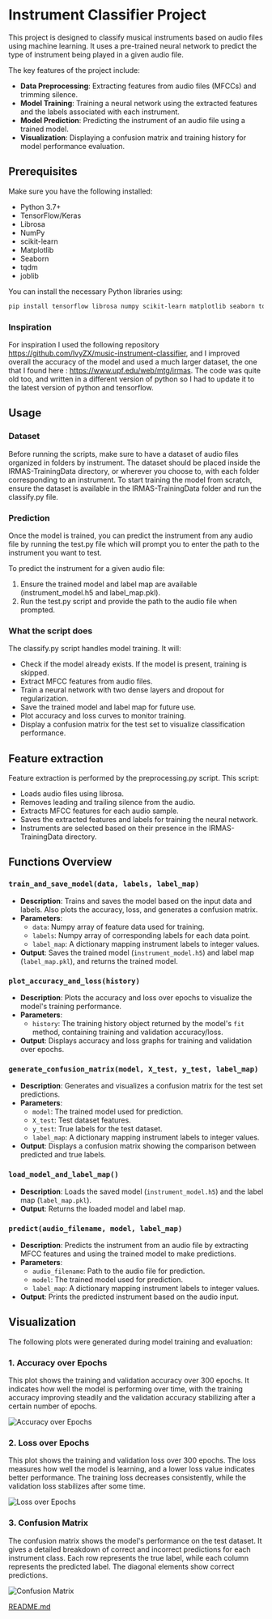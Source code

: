 # Instrument Classifier Project

This project is designed to classify musical instruments based on audio files using machine learning. It uses a pre-trained neural network to predict the type of instrument being played in a given audio file.

The key features of the project include:
- **Data Preprocessing**: Extracting features from audio files (MFCCs) and trimming silence.
- **Model Training**: Training a neural network using the extracted features and the labels associated with each instrument.
- **Model Prediction**: Predicting the instrument of an audio file using a trained model.
- **Visualization**: Displaying a confusion matrix and training history for model performance evaluation.


## Prerequisites

Make sure you have the following installed:
- Python 3.7+
- TensorFlow/Keras
- Librosa
- NumPy
- scikit-learn
- Matplotlib
- Seaborn
- tqdm
- joblib

You can install the necessary Python libraries using:

```bash
pip install tensorflow librosa numpy scikit-learn matplotlib seaborn tqdm joblib
```


### Inspiration

For inspiration I used the following repository https://github.com/IvyZX/music-instrument-classifier, and I improved overall the accuracy of the model
and used a much larger dataset, the one that I found here : https://www.upf.edu/web/mtg/irmas. The code was quite old too, and written in a different 
version of python so I had to update it to the latest version of python and tensorflow.


## Usage

### Dataset
Before running the scripts, make sure to have a dataset of audio files organized in folders by instrument.
The dataset should be placed inside the IRMAS-TrainingData directory, or wherever you choose to, with each folder corresponding to an instrument.
To start training the model from scratch, ensure the dataset is available in the IRMAS-TrainingData folder and run the classify.py file.

### Prediction

Once the model is trained, you can predict the instrument from any audio file by running the test.py file which will prompt you to enter the path 
to the instrument you want to test.

To predict the instrument for a given audio file:
1. Ensure the trained model and label map are available (instrument_model.h5 and label_map.pkl).
2. Run the test.py script and provide the path to the audio file when prompted.

### What the script does

The classify.py script handles model training. It will:

- Check if the model already exists. If the model is present, training is skipped.
- Extract MFCC features from audio files.
- Train a neural network with two dense layers and dropout for regularization.
- Save the trained model and label map for future use.
- Plot accuracy and loss curves to monitor training.
- Display a confusion matrix for the test set to visualize classification performance.

## Feature extraction

Feature extraction is performed by the preprocessing.py script. This script:

- Loads audio files using librosa.
- Removes leading and trailing silence from the audio.
- Extracts MFCC features for each audio sample.
- Saves the extracted features and labels for training the neural network.
- Instruments are selected based on their presence in the IRMAS-TrainingData directory.

## Functions Overview

### `train_and_save_model(data, labels, label_map)`
- **Description**: Trains and saves the model based on the input data and labels. Also plots the accuracy, loss, and generates a confusion matrix.
- **Parameters**:
  - `data`: Numpy array of feature data used for training.
  - `labels`: Numpy array of corresponding labels for each data point.
  - `label_map`: A dictionary mapping instrument labels to integer values.
- **Output**: Saves the trained model (`instrument_model.h5`) and label map (`label_map.pkl`), and returns the trained model.

### `plot_accuracy_and_loss(history)`
- **Description**: Plots the accuracy and loss over epochs to visualize the model's training performance.
- **Parameters**:
  - `history`: The training history object returned by the model's `fit` method, containing training and validation accuracy/loss.
- **Output**: Displays accuracy and loss graphs for training and validation over epochs.

### `generate_confusion_matrix(model, X_test, y_test, label_map)`
- **Description**: Generates and visualizes a confusion matrix for the test set predictions.
- **Parameters**:
  - `model`: The trained model used for prediction.
  - `X_test`: Test dataset features.
  - `y_test`: True labels for the test dataset.
  - `label_map`: A dictionary mapping instrument labels to integer values.
- **Output**: Displays a confusion matrix showing the comparison between predicted and true labels.

### `load_model_and_label_map()`
- **Description**: Loads the saved model (`instrument_model.h5`) and the label map (`label_map.pkl`).
- **Output**: Returns the loaded model and label map.

### `predict(audio_filename, model, label_map)`
- **Description**: Predicts the instrument from an audio file by extracting MFCC features and using the trained model to make predictions.
- **Parameters**:
  - `audio_filename`: Path to the audio file for prediction.
  - `model`: The trained model used for prediction.
  - `label_map`: A dictionary mapping instrument labels to integer values.
- **Output**: Prints the predicted instrument based on the audio input.

## Visualization

The following plots were generated during model training and evaluation:

### 1. Accuracy over Epochs

This plot shows the training and validation accuracy over 300 epochs. It indicates how well the model is performing over time, with the training accuracy improving steadily and the validation accuracy stabilizing after a certain number of epochs.

![Accuracy over Epochs](accuracy.png)

### 2. Loss over Epochs

This plot shows the training and validation loss over 300 epochs. The loss measures how well the model is learning, and a lower loss value indicates better performance. The training loss decreases consistently, while the validation loss stabilizes after some time.

![Loss over Epochs](loss.png)

### 3. Confusion Matrix

The confusion matrix shows the model's performance on the test dataset. It gives a detailed breakdown of correct and incorrect predictions for each instrument class. Each row represents the true label, while each column represents the predicted label. The diagonal elements show correct predictions.

![Confusion Matrix](confusion.png)



[README.md](README.md)